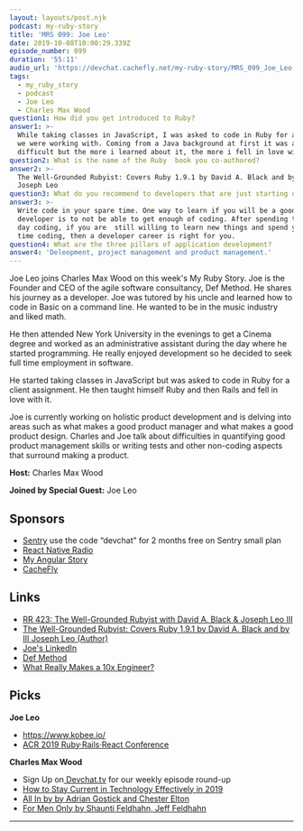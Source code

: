 ```yaml
---
layout: layouts/post.njk
podcast: my-ruby-story
title: 'MRS 099: Joe Leo'
date: 2019-10-08T10:00:29.339Z
episode_number: 099
duration: '55:11'
audio_url: 'https://devchat.cachefly.net/my-ruby-story/MRS_099_Joe_Leo.mp3'
tags:
  - my_ruby_story
  - podcast
  - Joe Leo
  - Charles Max Wood
question1: How did you get introduced to Ruby?
answer1: >-
  While taking classes in JavaScript, I was asked to code in Ruby for a customer
  we were working with. Coming from a Java background at first it was a little
  difficult but the more i learned about it, the more i fell in love with it. 
question2: What is the name of the Ruby  book you co-authored?
answer2: >-
  The Well-Grounded Rubyist: Covers Ruby 1.9.1 by David A. Black and by III
  Joseph Leo 
question3: What do you recommend to developers that are just starting out?
answer3: >-
  Write code in your spare time. One way to learn if you will be a good
  developer is to not be able to get enough of coding. After spending the whole
  day coding, if you are  still willing to learn new things and spend your free
  time coding, then a developer career is right for you.
question4: What are the three pillars of application development?
answer4: 'Deleopment, project management and product management.'
---
```

Joe Leo joins Charles Max Wood on this week's My Ruby Story. Joe is the Founder and CEO of the agile software consultancy, Def Method. He shares his journey as a developer. Joe was tutored by his uncle and learned how to code in Basic on a command line. He wanted to be in the music industry and liked math. 

He then attended New York University in the evenings to get  a Cinema degree and worked as an administrative assistant during the day where he started programming. He really enjoyed development so he decided to seek full time employment in software.

He started taking classes in JavaScript but was asked to code in Ruby for a client assignment. He then taught himself Ruby and then Rails and fell in love with it. 

Joe is currently working on holistic product development and is delving into areas such as what makes a good product manager and what makes a good product design. Charles and Joe talk about difficulties in quantifying good product management skills or writing tests and other non-coding aspects that surround making a product.

**Host:** Charles Max Wood

**Joined by Special Guest:** Joe Leo

## Sponsors

* [Sentry](https://sentry.io/) use the code “devchat” for 2 months free on Sentry small plan
* [React Native Radio](https://devchat.tv/react-native-radio/)
* [My Angular Story ](https://devchat.tv/my-angular-story/)
* [CacheFly](https://www.cachefly.com/)

## Links

* [RR 423: The Well-Grounded Rubyist with David A. Black & Joseph Leo III](https://devchat.tv/ruby-rogues/rr-423-the-well-grounded-rubyist-with-david-a-black-joseph-leo-iii/)
* [The Well-Grounded Rubyist: Covers Ruby 1.9.1 by David A. Black and by  III Joseph Leo (Author)](https://www.amazon.com/dp/1617295213/ref=asc_df_16172952135976143?tag=shopz0d-20&ascsubtag=shopzilla_mp_1299-20;15704197495970985165310080302008005&creative=395261&creativeASIN=1617295213&linkCode=asn%20joe%20leo)
* [Joe's LinkedIn](https://www.linkedin.com/in/jleo3/)
* [Def Method](www.defmethod.com)
* [What Really Makes a 10x Engineer?](https://devchat.tv/blog/what-really-makes-a-10x-engineer/)

## Picks

**Joe Leo**

* <https://www.kobee.io/>
* [ACR 2019 Ruby·Rails·React Conference](https://www.ancientcityruby.com)

**Charles Max Wood**

* Sign Up on[ Devchat.tv](https://devchat.tv/) for our weekly episode round-up
* [How to Stay Current in Technology Effectively in 2019](https://devchat.tv/blog/how-to-stay-current-effectively-in-2019/)
* [All In by by Adrian Gostick and Chester Elton ](https://amzn.to/2O4kGHW)
* [For Men Only by Shaunti Feldhahn, Jeff Feldhahn](https://www.audible.com/pd/For-Men-Only-Revised-and-Updated-Edition-Audiobook/B00DGKNUTY)



- - -
